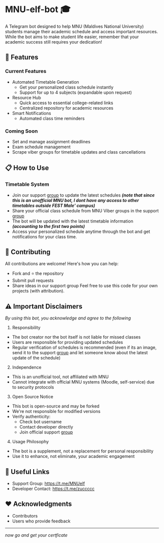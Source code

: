 # MNU-elf-bot 🎓
A Telegram bot designed to help MNU (Maldives National University) students manage their academic schedule and access important resources. While the bot aims to make student life easier, remember that your academic success still requires your dedication!

## 🚀 Features
### Current Features
- Automated Timetable Generation
  - Get your personalized class schedule instantly
  - Support for up to 4 subjects (expandable upon request)
- Resource Hub
  - Quick access to essential college-related links
  - Centralized repository for academic resources
- Smart Notifications
  - Automated class time reminders

### Coming Soon
- Set and manage assignment deadlines
- Exam schedule management
- Scrape viber groups for timetable updates and class cancellations

## 📋 How to Use
### Timetable System
- Join our support [group](https://t.me/MNUelf) to update the latest schedules **_(note that since this is an unofficial MNU bot, I dont have any access to other timetables outside FEST Male' campus)_**
- Share your official class schedule from MNU Viber groups in the support [group](https://t.me/MNUelf)
- The bot will be updated with the latest timetable information **_(accounting to the first two points)_**
- Access your personalized schedule anytime through the bot and get notifications for your class time.

## 🤝 Contributing
All contributions are welcome! Here's how you can help:
- Fork and ⭐ the repository
- Submit pull requests
- Share ideas in our support group
Feel free to use this code for your own projects (with attribution).

## ⚠️ Important Disclaimers
_By using this bot, you acknowledge and agree to the following_

1. Responsibility
  - The bot creator nor the bot itself is not liable for missed classes
  - Users are responsible for providing updated schedules
  - Regular verification of schedules is recommended (even if its an image, send it to the support [group](https://t.me/MNUelf) and let someone know about the latest update of the schedule)
2. Independence
  - This is an unofficial tool, not affiliated with MNU
  - Cannot integrate with official MNU systems (Moodle, self-service) due to security protocols
3. Open Source Notice
  - This bot is open-source and may be forked
  - We're not responsible for modified versions
  - Verify authenticity:
    - Check bot username
    - Contact developer directly
    - Join official support [group](https://t.me/MNUelf)
4. Usage Philosophy
  - The bot is a supplement, not a replacement for personal responsibility
  - Use it to enhance, not eliminate, your academic engagement

## 🔗 Useful Links
- Support Group: https://t.me/MNUelf
- Developer Contact: https://t.me/zuccccc

## ❤️ Acknowledgments
- Contributors
- Users who provide feedback

---------------------------------------------------------------------------------------------------
_now go and get your certficate_
